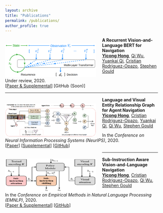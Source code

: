 ```yaml
---
layout: archive
title: "Publications"
permalink: /publications/
author_profile: true
---
```


<img align="left" width="300" height="110" src="./../images/p3-teaser.png" style="padding-right:20px; padding-top:20px"/>

**A Recurrent Vision-and-Language BERT for Navigation**<br>
[**Yicong Hong**](http://www.yiconghong.me/), [Qi Wu](http://www.qi-wu.me/), [Yuankai Qi](https://sites.google.com/site/yuankiqi/home), [Cristian Rodriguez-Opazo](https://crodriguezo.github.io/), [Stephen Gould](http://users.cecs.anu.edu.au/~sgould/)<br>

Under review, 2020.<br>
[[Paper & Supplemental](https://arxiv.org/abs/2011.13922)] [GitHub (Soon)]<br>

---

<img align="left" width="300" height="110" src="./../images/p2-teaser.png" style="padding-right:20px; padding-top:20px"/>

**Language and Visual Entity Relationship Graph for Agent Navigation**<br>
[**Yicong Hong**](http://www.yiconghong.me/), [Cristian Rodriguez-Opazo](https://crodriguezo.github.io/), [Yuankai Qi](https://sites.google.com/site/yuankiqi/home), [Qi Wu](http://www.qi-wu.me/), [Stephen Gould](http://users.cecs.anu.edu.au/~sgould/)<br>

In the <em>Conference on Neural Information Processing Systems (NeurIPS)</em>, 2020.<br>
[[Paper](https://papers.nips.cc/paper/2020/hash/56dc0997d871e9177069bb472574eb29-Abstract.html)] [[Supplemental](https://papers.nips.cc/paper/2020/file/56dc0997d871e9177069bb472574eb29-Supplemental.pdf)] [[GitHub](https://github.com/YicongHong/Entity-Graph-VLN)]<br>

<img align="left" width="300" height="110" src="./../images/p1-teaser.png" style="padding-right:20px; padding-top:20px"/>

---

**Sub-Instruction Aware Vision-and-Language Navigation**<br>
[**Yicong Hong**](http://www.yiconghong.me/), [Cristian Rodriguez-Opazo](https://crodriguezo.github.io/), [Qi Wu](http://www.qi-wu.me/), [Stephen Gould](http://users.cecs.anu.edu.au/~sgould/)<br>

In the <em>Conference on Empirical Methods in Natural Language Processing (EMNLP)</em>, 2020.<br>
[[Paper & Supplemental](https://www.aclweb.org/anthology/2020.emnlp-main.271/)] [[GitHub](https://github.com/YicongHong/Fine-Grained-R2R)]<br>
